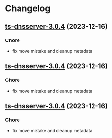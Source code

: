 # Changelog



## [ts-dnsserver-3.0.4](https://github.com/truecharts/charts/compare/ts-dnsserver-2.0.23...ts-dnsserver-3.0.4) (2023-12-16)

### Chore

- fix move mistake and cleanup metadata
  
  


## [ts-dnsserver-3.0.4](https://github.com/truecharts/charts/compare/ts-dnsserver-2.0.23...ts-dnsserver-3.0.4) (2023-12-16)

### Chore

- fix move mistake and cleanup metadata
  
  


## [ts-dnsserver-3.0.4](https://github.com/truecharts/charts/compare/ts-dnsserver-2.0.23...ts-dnsserver-3.0.4) (2023-12-16)

### Chore

- fix move mistake and cleanup metadata
  
  